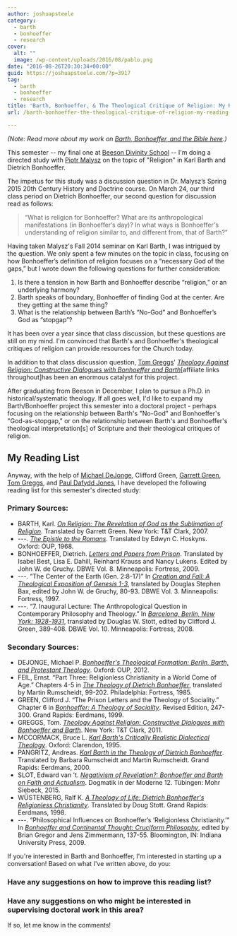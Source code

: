 ```yaml
---
author: joshuapsteele
category:
  - barth
  - bonhoeffer
  - research
cover:
  alt: ""
  image: /wp-content/uploads/2016/08/pablo.png
date: "2016-08-26T20:30:34+00:00"
guid: https://joshuapsteele.com/?p=3917
tag:
  - barth
  - bonhoeffer
  - research
title: 'Barth, Bonhoeffer, & The Theological Critique of Religion: My Reading List This Fall'
url: /barth-bonhoeffer-the-theological-critique-of-religion-my-reading-list-this-fall/

---
```

_(Note: Read more about my work on [Barth, Bonhoeffer, and the Bible here](/barth-bonhoeffer-and-the-bible/).)_

This semester -- my final one at [Beeson Divinity School](http://www.beesondivinity.com/) \-\- I'm doing a directed study with [Piotr Malysz](http://www.beesondivinity.com/piotrjmalysz) on the topic of "Religion" in Karl Barth and Dietrich Bonhoeffer.

The impetus for this study was a discussion question in Dr. Malysz’s Spring 2015 20th Century History and Doctrine course. On March 24, our third class period on Dietrich Bonhoeffer, our second question for discussion read as follows:

> “What is religion for Bonhoeffer? What are its anthropological manifestations (in Bonhoeffer’s day)? In what ways is Bonhoeffer's understanding of religion similar to, and different from, that of Barth?”

Having taken Malysz's Fall 2014 seminar on Karl Barth, I was intrigued by the question. We only spent a few minutes on the topic in class, focusing on how Bonhoeffer’s definition of religion focuses on a “necessary God of the gaps,” but I wrote down the following questions for further consideration:

1. Is there a tension in how Barth and Bonhoeffer describe “religion,” or an underlying harmony?
1. Barth speaks of boundary, Bonhoeffer of finding God at the center. Are they getting at the same thing?
1. What is the relationship between Barth’s “No-God” and Bonhoeffer’s God as “stopgap”?

It has been over a year since that class discussion, but these questions are still on my mind. I'm convinced that Barth's and Bonhoeffer's theological critiques of religion can provide resources for the Church today.

In addition to that class discussion question, [Tom Greggs](http://www.abdn.ac.uk/sdhp/people/profiles/t.greggs)' _[Theology Against Religion: Constructive Dialogues with Bonhoeffer and Barth](http://amzn.to/2bWb4cI)_\[affiliate links throughout\]has been an enormous catalyst for this project.

After graduating from Beeson in December, I plan to pursue a Ph.D. in historical/systematic theology. If all goes well, I'd like to expand my Barth/Bonhoeffer project this semester into a doctoral project - perhaps focusing on the relationship between Barth's "No-God" and Bonhoeffer's "God-as-stopgap," or on the relationship between Barth's and Bonhoeffer's theological interpretation\[s\] of Scripture and their theological critiques of religion.

## My Reading List

Anyway, with the help of [Michael DeJonge](http://religious-studies.usf.edu/faculty/mdejonge/), Clifford Green, [Garrett Green](https://www.conncoll.edu/directories/emeritus-faculty/garrett-green/), [Tom Greggs](http://www.abdn.ac.uk/sdhp/people/profiles/t.greggs), and [Paul Dafydd Jones](http://religiousstudies.virginia.edu/faculty/profile/pdj5c), I have developed the following reading list for this semester's directed study:

### **Primary Sources:**

- BARTH, Karl. _[On Religion: The Revelation of God as the Sublimation of Religion](http://amzn.to/2bMQOwU)._ Translated by Garrett Green. New York: T&T Clark, 2007.
- _---. [The Epistle to the Romans](http://amzn.to/2bmyhJt)_. Translated by Edwyn C. Hoskyns. Oxford: OUP, 1968.
- BONHOEFFER, Dietrich. [_Letters and Papers from Prison_](http://amzn.to/2bTBmwo). Translated by Isabel Best, Lisa E. Dahill, Reinhard Krauss and Nancy Lukens. Edited by John W. de Gruchy. DBWE Vol. 8. Minneapolis: Fortress, 2009.
- ---. “The Center of the Earth (Gen. 2:8-17)” In [_Creation and Fall: A Theological Exposition of Genesis 1-3_](https://www.amazon.com/Creation-Fall-Theological-Exposition-Genesis/dp/0800683234/ref=as_li_ss_tl?s=books&ie=UTF8&qid=1472242354&sr=1-2&keywords=bonhoeffer+creation+and+fall&linkCode=ll1&tag=joshuapsteele-20&linkId=cb5c752d992a19a11e6fe851343e4b89), translated by Douglas Stephen Bax, edited by John W. de Gruchy, 80-93. DBWE Vol. 3. Minneapolis: Fortress, 1997.
- ---. “7\. Inaugural Lecture: The Anthropological Question in Contemporary Philosophy and Theology.” In [_Barcelona, Berlin, New York: 1928-1931_](http://amzn.to/2bTAubv), translated by Douglas W. Stott, edited by Clifford J. Green, 389-408. DBWE Vol. 10. Minneapolis: Fortress, 2008.

### **Secondary Sources:**

- DEJONGE, Michael P. [_Bonhoeffer's Theological Formation: Berlin, Barth, and Protestant Theology_](http://amzn.to/2bqkwna). Oxford: OUP, 2012.
- FEIL, Ernst. “Part Three: Religionless Christianity in a World Come of Age.” Chapters 4-5 in [_The Theology of Dietrich Bonhoeffer_](http://amzn.to/2bn3LMS), translated by Martin Rumscheidt, 99-202. Philadelphia: Fortress, 1985.
- GREEN, Clifford J. “The Prison Letters and the Theology of Sociality.” Chapter 6 in [_Bonhoeffer: A Theology of Sociality_](http://amzn.to/2bWdYyc). Revised Edition, 247-300. Grand Rapids: Eerdmans, 1999.
- GREGGS, Tom. [_Theology Against Religion: Constructive Dialogues with Bonhoeffer and Barth_](http://amzn.to/2bqmuUJ). New York: T&T Clark, 2011.
- MCCORMACK, Bruce L. [_Karl Barth's Critically Realistic Dialectical Theology_](http://amzn.to/2bWeQ60). Oxford: Clarendon, 1995.
- PANGRITZ, Andreas. [_Karl Barth in the Theology of Dietrich Bonhoeffer_](http://amzn.to/2bWeUmg). Translated by Barbara Rumscheidt and Martin Rumscheidt. Grand Rapids: Eerdmans, 2000.
- SLOT, Edward van 't. [_Negativism of Revelation?: Bonhoeffer and Barth on Faith and Actualism_](http://amzn.to/2bTArwj). Dogmatik in der Moderne 12. Tübingen: Mohr Siebeck, 2015.
- WÜSTENBERG, Ralf K. [_A Theology of Life: Dietrich Bonhoeffer's Religionless Christianity_](http://amzn.to/2bWgAMe). Translated by Doug Stott. Grand Rapids: Eerdmans, 1998.
- ---. “Philosophical Influences on Bonhoeffer’s ‘Religionless Christianity.’” In [_Bonhoeffer and Continental Thought: Cruciform Philosophy_](http://amzn.to/2bqmtA3), edited by Brian Gregor and Jens Zimmermann, 137-55. Bloomington, IN: Indiana University Press, 2009.

If you're interested in Barth and Bonhoeffer, I'm interested in starting up a conversation! Based on what I've written above, do you:

### Have any suggestions on how to improve this reading list?

### Have any suggestions on who might be interested in supervising doctoral work in this area?

If so, let me know in the comments!
